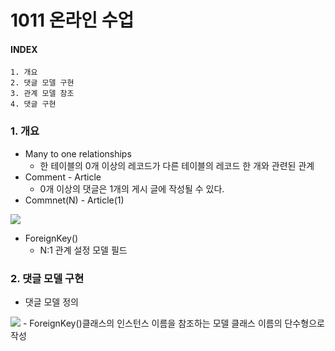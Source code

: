 # 1011 온라인 수업

#### INDEX

```
1. 개요
2. 댓글 모델 구현
3. 관계 모델 참조
4. 댓글 구현
```

### 1. 개요
- Many to one relationships
    - 한 테이블의 0개 이상의 레코드가 다른 테이블의 레코드 한 개와 관련된 관계
- Comment - Article
    - 0개 이상의 댓글은 1개의 게시 글에 작성될 수 있다.
- Commnet(N) - Article(1)
<img src='1011_img/1.PNG'>

- ForeignKey()
    - N:1 관계 설정 모델 필드

### 2. 댓글 모델 구현

- 댓글 모델 정의
<img src='1011_img/2.PNG'>
- ForeignKey()클래스의 인스턴스 이름을 참조하는 모델 클래스 이름의 단수형으로 작성

